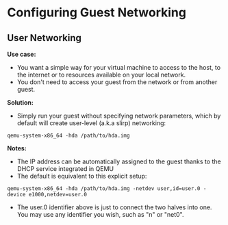 # Configuring Guest Networking
## User Networking
**Use case:**
- You want a simple way for your virtual machine to access to the host, to the internet or to resources available on your local network.
- You don't need to access your guest from the network or from another guest.

**Solution:**
- Simply run your guest without specifying network parameters, which by default will create user-level (a.k.a slirp) networking:
```
qemu-system-x86_64 -hda /path/to/hda.img
```

**Notes:**
- The IP address can be automatically assigned to the guest thanks to the DHCP service integrated in QEMU
- The default is equivalent to this explicit setup:
```
qemu-system-x86_64 -hda /path/to/hda.img -netdev user,id=user.0 -device e1000,netdev=user.0
```
- The user.0 identifier above is just to connect the two halves into one. You may use any identifier you wish, such as "n" or "net0".
